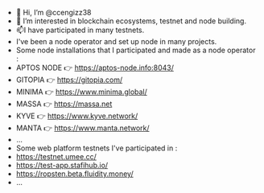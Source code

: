 - 👋 Hi, I’m @ccengizz38
- 👀 I’m interested in blockchain ecosystems, testnet and node building.
- 📫I have participated in many testnets.
- I've been a node operator and set up node in many projects.
- Some node installations that I participated and made as a node operator :
- APTOS NODE 👉 https://aptos-node.info:8043/
- GITOPIA 👉 https://gitopia.com/
- MINIMA 👉 https://www.minima.global/
- MASSA 👉 https://massa.net
- KYVE 👉 https://www.kyve.network/
- MANTA 👉 https://www.manta.network/
- ...
- Some web platform testnets I've participated in :
- https://testnet.umee.cc/
- https://test-app.stafihub.io/
- https://ropsten.beta.fluidity.money/
- ...

<!---
ccengizz38/ccengizz38 is a ✨ special ✨ repository because its `README.md` (this file) appears on your GitHub profile.
You can click the Preview link to take a look at your changes.
--->
